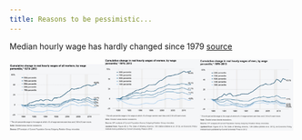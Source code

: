 ```yaml
---
title: Reasons to be pessimistic...
---
```


Median hourly wage has hardly changed since 1979 [source](https://www.epi.org/files/pdf/why-americas-workers-need-faster-wage-growth.pdf)

<img src="pessimism.assets/image-20181124172230526.png" width="33%" data-lightbox="hourly"/><img src="pessimism.assets/image-20181124172726707.png" width="33%" /><img src="pessimism.assets/image-20181124172810338.png" width="33%" />

